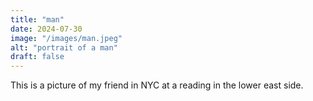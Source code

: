 ```yaml
---
title: "man"
date: 2024-07-30
image: "/images/man.jpeg"
alt: "portrait of a man"
draft: false
---
```


This is a picture of my friend in NYC at a reading in the lower east side. 
